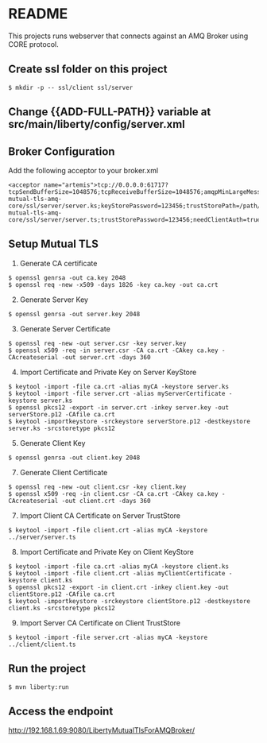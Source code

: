 # README
This projects runs webserver that connects against an AMQ Broker using CORE protocol.

## Create ssl folder on this project
```
$ mkdir -p -- ssl/client ssl/server
```

## Change {{ADD-FULL-PATH}} variable at src/main/liberty/config/server.xml

## Broker Configuration
Add the following acceptor to your broker.xml
```
<acceptor name="artemis">tcp://0.0.0.0:61717?tcpSendBufferSize=1048576;tcpReceiveBufferSize=1048576;amqpMinLargeMessageSize=102400;protocols=CORE,AMQP,STOMP,HORNETQ,MQTT,OPENWIRE;useEpoll=true;amqpCredits=1000;amqpLowCredits=300;amqpDuplicateDetection=true;supportAdvisory=false;suppressInternalManagementObjects=false;sslEnabled=true;keyStorePath=/path/liberty-mutual-tls-amq-core/ssl/server/server.ks;keyStorePassword=123456;trustStorePath=/path/liberty-mutual-tls-amq-core/ssl/server/server.ts;trustStorePassword=123456;needClientAuth=true</acceptor>
```

## Setup Mutual TLS
1. Generate CA certificate
```
$ openssl genrsa -out ca.key 2048
$ openssl req -new -x509 -days 1826 -key ca.key -out ca.crt
```
2. Generate Server Key
```
$ openssl genrsa -out server.key 2048
```
3. Generate Server Certificate
```
$ openssl req -new -out server.csr -key server.key
$ openssl x509 -req -in server.csr -CA ca.crt -CAkey ca.key -CAcreateserial -out server.crt -days 360
```

4. Import Certificate and Private Key on Server KeyStore
```
$ keytool -import -file ca.crt -alias myCA -keystore server.ks
$ keytool -import -file server.crt -alias myServerCertificate -keystore server.ks
$ openssl pkcs12 -export -in server.crt -inkey server.key -out serverStore.p12 -CAfile ca.crt
$ keytool -importkeystore -srckeystore serverStore.p12 -destkeystore server.ks -srcstoretype pkcs12
```

5. Generate Client Key
```
$ openssl genrsa -out client.key 2048
```

7. Generate Client Certificate
```
$ openssl req -new -out client.csr -key client.key
$ openssl x509 -req -in client.csr -CA ca.crt -CAkey ca.key -CAcreateserial -out client.crt -days 360
```

7. Import Client CA Certificate on Server TrustStore
```
$ keytool -import -file client.crt -alias myCA -keystore ../server/server.ts
```

8. Import Certificate and Private Key on Client KeyStore
```
$ keytool -import -file ca.crt -alias myCA -keystore client.ks
$ keytool -import -file client.crt -alias myClientCertificate -keystore client.ks
$ openssl pkcs12 -export -in client.crt -inkey client.key -out clientStore.p12 -CAfile ca.crt
$ keytool -importkeystore -srckeystore clientStore.p12 -destkeystore client.ks -srcstoretype pkcs12
```

9. Import Server CA Certificate on Client TrustStore
```
$ keytool -import -file server.crt -alias myCA -keystore ../client/client.ts
```

## Run the project
```
$ mvn liberty:run
```

## Access the endpoint
http://192.168.1.69:9080/LibertyMutualTlsForAMQBroker/
